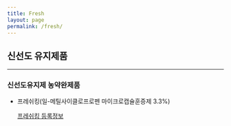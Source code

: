 ```yaml
---
title: Fresh
layout: page
permalink: /fresh/
---
```



## 신선도 유지제품
<hr />

###  신선도유지제 농약완제품
- 프레쉬킹(일-메틸사이클로프로펜 마이크로캡슐훈증제 3.3%)
  
  [프레쉬킹 등록정보](https://www.nihhs.go.kr/usr/farmer/selectPesticideView.do?cropName=&pestiCode=8699&diseaseUseSeq=7)
